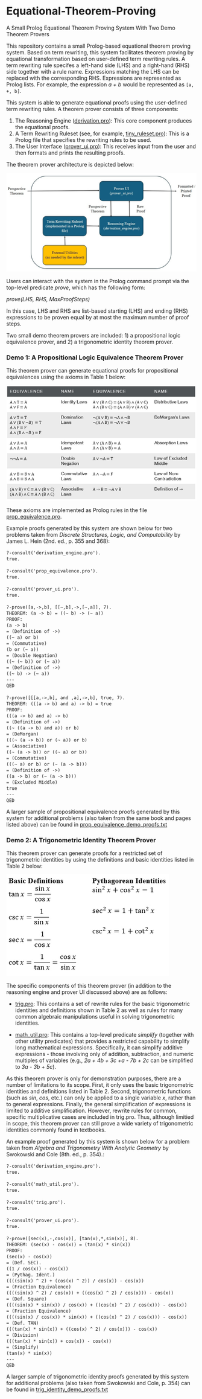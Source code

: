 # Equational-Theorem-Proving
A Small Prolog Equational Theorem Proving System With Two Demo Theorem Provers

This repository contains a small Prolog-based equational theorem proving system. Based on term rewriting, this system facilitates theorem proving by equational transformation based on user-defined term rewriting rules. A term rewriting rule specifes a left-hand side (LHS) and a right-hand (RHS) side together with a rule name. Expressions matching the LHS can be replaced with the corresponding RHS. Expressions are represented as Prolog lists. For example, the expression *a + b* would be represented as `[a, +, b]`.

This system is able to generate equational proofs using the user-defined term rewriting rules. A theorem prover consists of three components:

1. The Reasoning Engine ([derivation.pro](./derivation.pro)): This core component produces the equational proofs.
2. A Term Rewriting Ruleset (see, for example, [tiny_ruleset.pro](./tiny_ruleset.pro)): This is a Prolog file that specifies the rewriting rules to be used.
3. The User Interface ([prover_ui.pro](./tiny_ruleset.pro)): This receives input from the user and then formats and prints the resulting proofs.

The theorem prover architecture is depicted below:

![Figure 1: Theorem prover architecture](./images/prover-architecture.jpg)

Users can interact with the system in the Prolog command prompt via the top-level predicate *prove*, which has the following form:

*prove(LHS, RHS, MaxProofSteps)*

In this case, LHS and RHS are list-based starting (LHS) and ending (RHS) expressions to be proven equal by at most the maximum number of proof steps.

Two small demo theorem provers are included: 1) a propositional logic equivalence prover, and 2) a trigonometric identity theorem prover.

### Demo 1: A Propositional Logic Equivalence Theorem Prover
This theorem prover can generate equational proofs for propositional equivalences using the axioms in Table 1 below:

![Table 1: Propositional equivalence axioms](./images/prop-equivalences.jpg)

These axioms are implemented as Prolog rules in the file [prop_equivalence.pro](./prop_equivalence.pro). 

Example proofs generated by this system are shown below for two problems taken from *Discrete Structures, Logic, and Computability* by James L. Hein (2nd. ed., p. 355 and 368):

```
?-consult('derivation_engine.pro').
true. 
 
?-consult('prop_equivalence.pro').
true. 
 
?-consult('prover_ui.pro').
true. 
 
?-prove([a,->,b], [[~,b],->,[~,a]], 7).
THEOREM: (a -> b) = ((~ b) -> (~ a))
PROOF:
(a -> b)
= (Definition of ->)
((~ a) or b)
= (Commutative)
(b or (~ a))
= (Double Negation)
((~ (~ b)) or (~ a))
= (Definition of ->)
((~ b) -> (~ a))
---
QED
 
?-prove([[[a,->,b], and ,a],->,b], true, 7).
THEOREM: (((a -> b) and a) -> b) = true
PROOF:
(((a -> b) and a) -> b)
= (Definition of ->)
((~ ((a -> b) and a)) or b)
= (DeMorgan)
(((~ (a -> b)) or (~ a)) or b)
= (Associative)
((~ (a -> b)) or ((~ a) or b))
= (Commutative)
(((~ a) or b) or (~ (a -> b)))
= (Definition of ->)
((a -> b) or (~ (a -> b)))
= (Excluded Middle)
true
---
QED
```

A larger sample of propositional equivalence proofs generated by this system for additional problems (also taken from the same book and pages listed above) can be found in [prop_equivalence_demo_proofs.txt](./prop_equivalence_demo_proofs.txt)

### Demo 2: A Trigonometric Identity Theorem Prover
This theorem prover can generate proofs for a restricted set of trigonometric identities by using the definitions and basic identities listed in Table 2 below:

![Table 2: Basic trigonometric definitions and identities](./images/trig-rules.jpg)

The specific components of this theorem prover (in addition to the reasoning engine and prover UI discussed above) are as follows:

* [trig.pro](./trig.pro): This contains a set of rewrite rules for the basic trigonometric identities and definitions shown in Table 2 as well as rules for many common algebraic manipulations useful in solving trigonometric identities.
  
* [math_util.pro](./math_util.pro): This contains a top-level predicate *simplify* (together with other utility predicates) that provides a restricted capability to simplify long mathematical expressions. Specifically, it can simplify additive expressions - those involving only of addition, subtraction, and numeric multiples of variables (e.g., *2a + 4b + 3c +a - 7b + 2c* can be simplified to *3a - 3b + 5c*).

As this theorem prover is only for demonstration purposes, there are a number of limitations to its scope. First, it only uses the basic trigonometric identities and definitions listed in Table 2. Second, trigonometric functions (such as *sin*, *cos*, etc.) can only be applied to a single variable *x*, rather than to general expressions. Finally, the general simplification of expressions is limited to additive simplification. However, rewrite rules for common, specific multiplicative cases are included in trig.pro. Thus, although limitied in scope, this theorem prover can still prove a wide variety of trigonometric identities commonly found in textbooks.

An example proof generated by this system is shown below for a problem taken from *Algebra and Trigonometry With Analytic Geometry* by Swokowski and Cole (8th. ed., p. 354).:

```
?-consult('derivation_engine.pro').
true. 

?-consult('math_util.pro').
true. 
 
?-consult('trig.pro').
true. 
 
?-consult('prover_ui.pro').
true. 

?-prove([sec(x),-,cos(x)], [tan(x),*,sin(x)], 8).
THEOREM: (sec(x) - cos(x)) = (tan(x) * sin(x))
PROOF:
(sec(x) - cos(x))
= (Def. SEC).
((1 / cos(x)) - cos(x))
= (Pythag. Ident.)
((((sin(x) ^ 2) + (cos(x) ^ 2)) / cos(x)) - cos(x))
= (Fraction Equivalence)
((((sin(x) ^ 2) / cos(x)) + ((cos(x) ^ 2) / cos(x))) - cos(x))
= (Def. Square)
((((sin(x) * sin(x)) / cos(x)) + ((cos(x) ^ 2) / cos(x))) - cos(x))
= (Fraction Equivalence)
((((sin(x) / cos(x)) * sin(x)) + ((cos(x) ^ 2) / cos(x))) - cos(x))
= (Def. TAN)
(((tan(x) * sin(x)) + ((cos(x) ^ 2) / cos(x))) - cos(x))
= (Division)
(((tan(x) * sin(x)) + cos(x)) - cos(x))
= (Simplify)
(tan(x) * sin(x))
---
QED
```

A larger sample of trigonometric identity proofs generated by this system for additional problems (also taken from Swokowski and Cole, p. 354) can be found in [trig_identity_demo_proofs.txt](./trig_identity_demo_proofs.txt)
